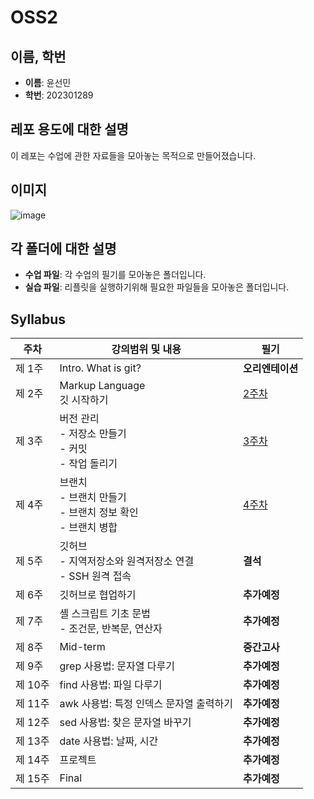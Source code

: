 # OSS2

## 이름, 학번
- **이름**: 윤선민
- **학번**: 202301289

## 레포 용도에 대한 설명
이 레포는 수업에 관한 자료들을 모아놓는 목적으로 만들어졌습니다.

## 이미지
![image](https://github.com/yoonsunmindd/OSS2/assets/170711383/952b79c1-d343-4ed6-bbcc-59132e62c6dd)

## 각 폴더에 대한 설명
- **수업 파일**: 각 수업의 필기를 모아놓은 폴더입니다.
- **실습 파일**: 리플릿을 실행하기위해 필요한 파일들을 모아놓은 폴더입니다.

## Syllabus

| 주차 | 강의범위 및 내용 | 필기 |
|------|-----------------|-------|
| 제 1주 | Intro. What is git? | **오리엔테이션** |
| 제 2주 | Markup Language<br>깃 시작하기 | [2주차](https://github.com/yoonsunmindd/OSS2/blob/main/%EC%88%98%EC%97%85/%EC%98%BE%EC%86%8C%202%EC%A3%BC%EC%B0%A8%20%ED%95%84%EA%B8%B0.pdf) |
| 제 3주 | 버전 관리<br>- 저장소 만들기<br>- 커밋<br>- 작업 돌리기 | [3주차](https://github.com/yoonsunmindd/OSS2/blob/main/%EC%88%98%EC%97%85/%EC%98%BE%EC%86%8C%203%EC%A3%BC%EC%B0%A8%20%ED%95%84%EA%B8%B0.pdf) |
| 제 4주 | 브랜치<br>- 브랜치 만들기<br>- 브랜치 정보 확인<br>- 브랜치 병합 | [4주차](https://github.com/yoonsunmindd/OSS2/blob/main/%EC%88%98%EC%97%85/%EC%98%BE%EC%86%8C%204%EC%A3%BC%EC%B0%A8.txt) |
| 제 5주 | 깃허브<br>- 지역저장소와 원격저장소 연결<br>- SSH 원격 접속 | **결석** |
| 제 6주 | 깃허브로 협업하기 | **추가예정** |
| 제 7주 | 셸 스크립트 기초 문법<br>- 조건문, 반복문, 연산자 | **추가예정** |
| 제 8주 | Mid-term | **중간고사** |
| 제 9주 | grep 사용법: 문자열 다루기 | **추가예정** |
| 제 10주 | find 사용법: 파일 다루기 | **추가예정** |
| 제 11주 | awk 사용법: 특정 인덱스 문자열 출력하기 | **추가예정** |
| 제 12주 | sed 사용법: 찾은 문자열 바꾸기 | **추가예정** |
| 제 13주 | date 사용법: 날짜, 시간 | **추가예정** |
| 제 14주 | 프로젝트 | **추가예정** |
| 제 15주 | Final | **추가예정** |
